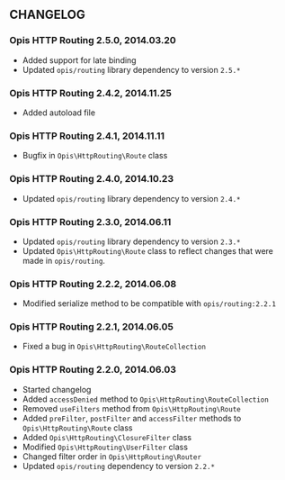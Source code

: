 CHANGELOG
-------------
### Opis HTTP Routing 2.5.0, 2014.03.20

* Added support for late binding
* Updated `opis/routing` library dependency to version `2.5.*`

### Opis HTTP Routing 2.4.2, 2014.11.25

* Added autoload file

### Opis HTTP Routing 2.4.1, 2014.11.11

* Bugfix in `Opis\HttpRouting\Route` class

### Opis HTTP Routing 2.4.0, 2014.10.23

* Updated `opis/routing` library dependency to version `2.4.*`

### Opis HTTP Routing 2.3.0, 2014.06.11

* Updated `opis/routing` library dependency to version `2.3.*`
* Updated `Opis\HttpRouting\Route` class to reflect changes that were made in `opis/routing`.

### Opis HTTP Routing 2.2.2, 2014.06.08

* Modified serialize method to be compatible with `opis/routing:2.2.1`

### Opis HTTP Routing 2.2.1, 2014.06.05

* Fixed a bug in `Opis\HttpRouting\RouteCollection`

### Opis HTTP Routing 2.2.0, 2014.06.03

* Started changelog
* Added `accessDenied` method to `Opis\HttpRouting\RouteCollection`
* Removed `useFilters` method from `Opis\HttpRouting\Route`
* Added `preFilter`, `postFilter` and `accessFilter` methods to `Opis\HttpRouting\Route` class
* Added `Opis\HttpRouting\ClosureFilter` class
* Modified `Opis\HttpRouting\UserFilter` class
* Changed filter order in `Opis\HttpRouting\Router`
* Updated `opis/routing` dependency to version `2.2.*`
